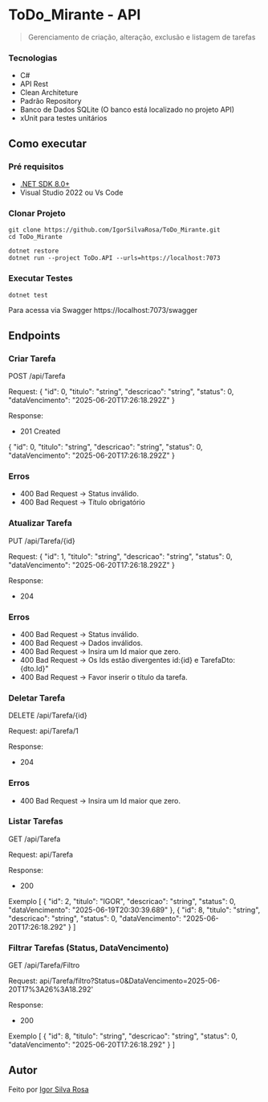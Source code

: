 # ToDo_Mirante - API
>Gerenciamento de criação, alteração, exclusão e listagem de tarefas

### Tecnologias
- C#
- API Rest
- Clean Architeture
- Padrão Repository
- Banco de Dados SQLite (O banco está localizado no projeto API)
- xUnit para testes unitários

## Como executar

### Pré requisitos
- [.NET SDK 8.0+](https://dotnet.microsoft.com/download)
- Visual Studio 2022 ou Vs Code

### Clonar Projeto

```
git clone https://github.com/IgorSilvaRosa/ToDo_Mirante.git
cd ToDo_Mirante

dotnet restore
dotnet run --project ToDo.API --urls=https://localhost:7073
```

### Executar Testes

```bash
dotnet test
```

Para acessa via Swagger
https://localhost:7073/swagger

## Endpoints

### Criar Tarefa
POST /api/Tarefa

Request:
{
  "id": 0,
  "titulo": "string",
  "descricao": "string",
  "status": 0,
  "dataVencimento": "2025-06-20T17:26:18.292Z"
}

Response:
- 201 Created

{
  "id": 0,
  "titulo": "string",
  "descricao": "string",
  "status": 0,
  "dataVencimento": "2025-06-20T17:26:18.292Z"
}

### Erros
- 400 Bad Request -> Status inválido.
- 400 Bad Request -> Título obrigatório

### Atualizar Tarefa
PUT /api/Tarefa/{id}

Request:
{
  "id": 1,
  "titulo": "string",
  "descricao": "string",
  "status": 0,
  "dataVencimento": "2025-06-20T17:26:18.292Z"
}

Response:
- 204 

### Erros
- 400 Bad Request -> Status inválido.
- 400 Bad Request -> Dados inválidos.
- 400 Bad Request -> Insira um Id maior que zero.
- 400 Bad Request -> Os Ids estão divergentes id:{id} e TarefaDto: {dto.Id}"
- 400 Bad Request -> Favor inserir o título da tarefa.

### Deletar Tarefa
DELETE /api/Tarefa/{id}

Request:
api/Tarefa/1

Response:
- 204 

### Erros
- 400 Bad Request -> Insira um Id maior que zero.

### Listar Tarefas
GET /api/Tarefa

Request:
api/Tarefa

Response:
- 200 

Exemplo
[
  {
    "id": 2,
    "titulo": "IGOR",
    "descricao": "string",
    "status": 0,
    "dataVencimento": "2025-06-19T20:30:39.689"
  },
  {
    "id": 8,
    "titulo": "string",
    "descricao": "string",
    "status": 0,
    "dataVencimento": "2025-06-20T17:26:18.292"
  }
]

### Filtrar Tarefas (Status, DataVencimento)
GET /api/Tarefa/Filtro

Request:
api/Tarefa/filtro?Status=0&DataVencimento=2025-06-20T17%3A26%3A18.292' 

Response:
- 200 

Exemplo
[
  {
    "id": 8,
    "titulo": "string",
    "descricao": "string",
    "status": 0,
    "dataVencimento": "2025-06-20T17:26:18.292"
  }
]


## Autor
Feito por [Igor Silva Rosa](https://github.com/IgorSilvaRosa)

